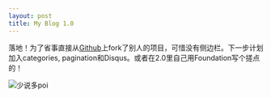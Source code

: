 ```yaml
---
layout: post
title: My Blog 1.0
---
```


落地！为了省事直接从[Github](https://github.com/barryclark/jekyll-now)上fork了别人的项目，可惜没有侧边栏。下一步计划加入categories, pagination和Disqus。或者在2.0里自己用Foundation写个搓点的！

![少说多poi](http://ww1.sinaimg.cn/mw690/6d325a28gw1eqg0v664w2j20l00m4adj.jpg)
